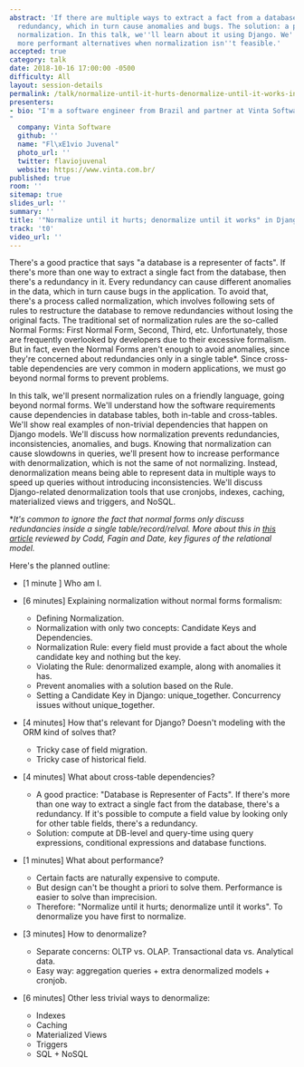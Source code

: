 ```yaml
---
abstract: 'If there are multiple ways to extract a fact from a database, there''s
  redundancy, which in turn cause anomalies and bugs. The solution: a process called
  normalization. In this talk, we''ll learn about it using Django. We''ll also discuss
  more performant alternatives when normalization isn''t feasible.'
accepted: true
category: talk
date: 2018-10-16 17:00:00 -0500
difficulty: All
layout: session-details
permalink: /talk/normalize-until-it-hurts-denormalize-until-it-works-in-django/
presenters:
- bio: "I'm a software engineer from Brazil and partner at Vinta Software (www.vinta.com.br). At Vinta, we love beautiful high-quality products, from UX to code, and we will defend them against unreasonable deadlines and features. We use mostly React and Django.
"
  company: Vinta Software
  github: ''
  name: "Fl\xE1vio Juvenal"
  photo_url: ''
  twitter: flaviojuvenal
  website: https://www.vinta.com.br/
published: true
room: ''
sitemap: true
slides_url: ''
summary: ''
title: '"Normalize until it hurts; denormalize until it works" in Django'
track: 't0'
video_url: ''
---
```


There's a good practice that says "a database is a representer of facts". If there's more than one way to extract a single fact from the database, then there's a redundancy in it. Every redundancy can cause different anomalies in the data, which in turn cause bugs in the application. To avoid that, there's a process called normalization, which involves following sets of rules to restructure the database to remove redundancies without losing the original facts. The traditional set of normalization rules are the so-called Normal Forms: First Normal Form, Second, Third, etc. Unfortunately, those are frequently overlooked by developers due to their excessive formalism. But in fact, even the Normal Forms aren't enough to avoid anomalies, since they're concerned about redundancies only in a single table*. Since cross-table dependencies are very common in modern applications, we must go beyond normal forms to prevent problems.

In this talk, we'll present normalization rules on a friendly language, going beyond normal forms. We'll understand how the software requirements cause dependencies in database tables, both in-table and cross-tables. We'll show real examples of non-trivial dependencies that happen on Django models. We'll discuss how normalization prevents redundancies, inconsistencies, anomalies, and bugs. Knowing that normalization can cause slowdowns in queries, we'll present how to increase performance with denormalization, which is not the same of not normalizing. Instead, denormalization means being able to represent data in multiple ways to speed up queries without introducing inconsistencies. We'll discuss Django-related denormalization tools that use cronjobs, indexes, caching, materialized views and triggers, and NoSQL.

*_It's common to ignore the fact that normal forms only discuss redundancies inside a single table/record/relval. More about this in [this article](http://www.bkent.net/Doc/simple5.htm#label6) reviewed by Codd, Fagin and Date, key figures of the relational model._

Here's the planned outline:

- [1 minute ] Who am I.

- [6 minutes] Explaining normalization without normal forms formalism:
  * Defining Normalization.
  * Normalization with only two concepts: Candidate Keys and Dependencies.
  * Normalization Rule: every field must provide a fact about the whole candidate key and nothing but the key.
  * Violating the Rule: denormalized example, along with anomalies it has.
  * Prevent anomalies with a solution based on the Rule.
  * Setting a Candidate Key in Django: unique_together. Concurrency issues without unique_together.

- [4 minutes] How that's relevant for Django? Doesn't modeling with the ORM kind of solves that?
  * Tricky case of field migration.
  * Tricky case of historical field.

- [4 minutes] What about cross-table dependencies?
  * A good practice: "Database is Representer of Facts". If there's more than one way to extract a single fact from the database, there's a redundancy. If it's possible to compute a field value by looking only for other table fields, there's a redundancy.
  * Solution: compute at DB-level and query-time using query expressions, conditional expressions and database functions.

- [1 minutes] What about performance?
  * Certain facts are naturally expensive to compute.
  * But design can't be thought a priori to solve them. Performance is easier to solve than imprecision.
  * Therefore: "Normalize until it hurts; denormalize until it works". To denormalize you have first to normalize.

- [3 minutes] How to denormalize?
  * Separate concerns: OLTP vs. OLAP. Transactional data vs. Analytical data.
  * Easy way: aggregation queries + extra denormalized models + cronjob.

- [6 minutes] Other less trivial ways to denormalize:
  * Indexes
  * Caching
  * Materialized Views
  * Triggers
  * SQL + NoSQL
